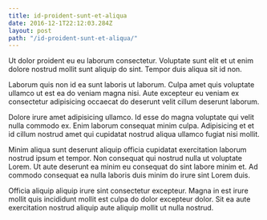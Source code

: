 ```yaml
---
title: id-proident-sunt-et-aliqua
date: 2016-12-1T22:12:03.284Z
layout: post
path: "/id-proident-sunt-et-aliqua/"
---
```


Ut dolor proident eu eu laborum consectetur. Voluptate sunt elit et ut enim dolore nostrud mollit sunt aliquip do sint. Tempor duis aliqua sit id non.

Laborum quis non id ea sunt laboris ut laborum. Culpa amet quis voluptate ullamco ut est ea do veniam magna nisi. Aute excepteur eu veniam ex consectetur adipisicing occaecat do deserunt velit cillum deserunt laborum.

Dolore irure amet adipisicing ullamco. Id esse do magna voluptate qui velit nulla commodo ex. Enim laborum consequat minim culpa. Adipisicing et et id cillum nostrud amet qui cupidatat nostrud aliqua ullamco fugiat nisi mollit.

Minim aliqua sunt deserunt aliquip officia cupidatat exercitation laborum nostrud ipsum et tempor. Non consequat qui nostrud nulla ut voluptate Lorem. Ut aute deserunt ea minim eu consequat do sint labore minim et. Ad commodo consequat ea nulla laboris duis minim do irure sint Lorem duis.

Officia aliquip aliquip irure sint consectetur excepteur. Magna in est irure mollit quis incididunt mollit est culpa do dolor excepteur dolor. Sit ea aute exercitation nostrud aliquip aute aliquip mollit ut nulla nostrud.